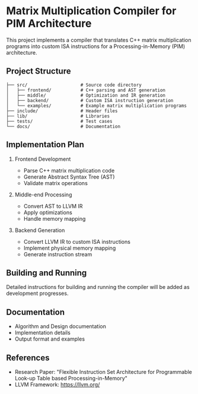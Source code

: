 # Matrix Multiplication Compiler for PIM Architecture

This project implements a compiler that translates C++ matrix multiplication programs into custom ISA instructions for a Processing-in-Memory (PIM) architecture.

## Project Structure

```
├── src/                    # Source code directory
│   ├── frontend/           # C++ parsing and AST generation
│   ├── middle/             # Optimization and IR generation
│   ├── backend/            # Custom ISA instruction generation
│   └── examples/           # Example matrix multiplication programs
├── include/                # Header files
├── lib/                    # Libraries
├── tests/                  # Test cases
└── docs/                   # Documentation
```

## Implementation Plan

1. Frontend Development
   - Parse C++ matrix multiplication code
   - Generate Abstract Syntax Tree (AST)
   - Validate matrix operations

2. Middle-end Processing
   - Convert AST to LLVM IR
   - Apply optimizations
   - Handle memory mapping

3. Backend Generation
   - Convert LLVM IR to custom ISA instructions
   - Implement physical memory mapping
   - Generate instruction stream

## Building and Running

Detailed instructions for building and running the compiler will be added as development progresses.

## Documentation

- Algorithm and Design documentation
- Implementation details
- Output format and examples

## References

- Research Paper: "Flexible Instruction Set Architecture for Programmable Look-up Table based Processing-in-Memory"
- LLVM Framework: https://llvm.org/